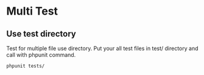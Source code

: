 Multi Test 
=====================

## Use test directory
Test for multiple file use directory. Put your all test files in test/ directory and call with phpunit command.

```bash
phpunit tests/
```
